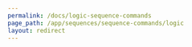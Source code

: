 ```yaml
---
permalink: /docs/logic-sequence-commands
page_path: /app/sequences/sequence-commands/logic
layout: redirect
---
```

